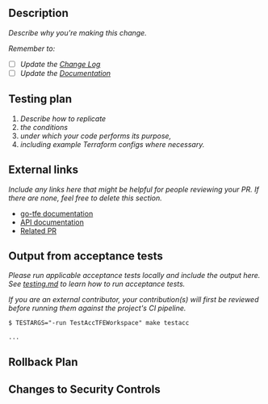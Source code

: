 ## Description

_Describe why you're making this change._

_Remember to:_

- [ ] _Update the [Change Log](https://github.com/hashicorp/terraform-provider-tfe/blob/main/docs/changelog-process.md)_
- [ ] _Update the [Documentation](https://github.com/hashicorp/terraform-provider-tfe/blob/main/docs/changelog-process.md#updating-the-documentation)_

## Testing plan

1.  _Describe how to replicate_
1.  _the conditions_
1.  _under which your code performs its purpose,_
1.  _including example Terraform configs where necessary._

## External links

_Include any links here that might be helpful for people reviewing your PR. If there are none, feel free to delete this section._

- [go-tfe documentation](https://pkg.go.dev/github.com/hashicorp/go-tfe?tab=doc#xxxx)
- [API documentation](https://developer.hashicorp.com/terraform/cloud-docs/xxxx)
- [Related PR](https://github.com/hashicorp/terraform-provider-tfe/pull/xxxx)

## Output from acceptance tests

_Please run applicable acceptance tests locally and include the output here. See [testing.md](https://github.com/hashicorp/terraform-provider-tfe/blob/main/docs/testing.md) to learn how to run acceptance tests._

_If you are an external contributor, your contribution(s) will first be reviewed before running them against the project's CI pipeline._

```
$ TESTARGS="-run TestAccTFEWorkspace" make testacc

...
```

## Rollback Plan

<!--
Please outline a plan in the event changes need to be rolled back

Example: If a change needs to be reverted, we will roll out an update to the code within 7 days.
-->

## Changes to Security Controls

<!--
Are there any changes to security controls (access controls, encryption, logging) in this pull request? If so, explain.
-->
